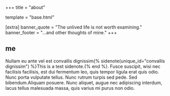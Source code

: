 +++
title = "about"

template = "base.html"

[extra]
banner_quote = "The unlived life is not worth examining."
banner_footer = "...and other thoughts of mine."
+++

## me
Nullam eu ante vel est convallis dignissim{% sidenote(unique_id="convallis dignissim") %}This is a test sidenote.{% end %}.
Fusce suscipit, wisi nec facilisis facilisis, est dui fermentum leo, quis tempor ligula erat quis odio.
Nunc porta vulputate tellus.
Nunc rutrum turpis sed pede.
Sed bibendum.Aliquam posuere.
Nunc aliquet, augue nec adipiscing interdum, lacus tellus malesuada massa, quis varius mi purus non odio.
